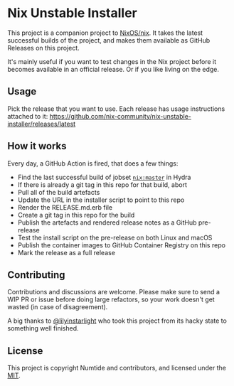 # Nix Unstable Installer

This project is a companion project to
[NixOS/nix](https://github.com/NixOS/nix). It takes the latest successful
builds of the project, and makes them available as GitHub Releases on this
project.

It's mainly useful if you want to test changes in the Nix project before it
becomes available in an official release. Or if you like living on the edge.

## Usage

Pick the release that you want to use. Each release has usage instructions
attached to it:
<https://github.com/nix-community/nix-unstable-installer/releases/latest>

## How it works

Every day, a GitHub Action is fired, that does a few things:

* Find the last successful build of jobset
[`nix:master`](https://hydra.nixos.org/jobset/nix/master) in Hydra
* If there is already a git tag in this repo for that build, abort
* Pull all of the build artefacts
* Update the URL in the installer script to point to this repo
* Render the RELEASE.md.erb file
* Create a git tag in this repo for the build
* Publish the artefacts and rendered release notes as a GitHub pre-release
* Test the install script on the pre-release on both Linux and macOS
* Publish the container images to GitHub Container Registry on this repo
* Mark the release as a full release

## Contributing

Contributions and discussions are welcome. Please make sure to send a WIP PR
or issue before doing large refactors, so your work doesn't get wasted (in
case of disagreement).

A big thanks to [@lilyinstarlight](https://github.com/lilyinstarlight) who
took this project from its hacky state to something well finished.

## License

This project is copyright Numtide and contributors, and licensed under the
[MIT](LICENSE).
